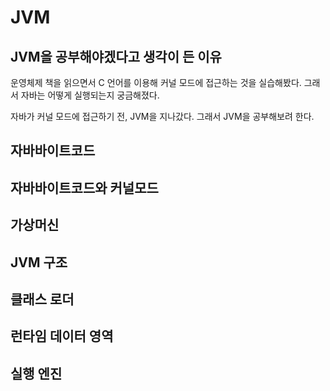 # JVM

## JVM을 공부해야겠다고 생각이 든 이유

운영체제 책을 읽으면서 C 언어를 이용해 커널 모드에 접근하는 것을 실습해봤다. 그래서 자바는 어떻게 실행되는지 궁금해졌다.

자바가 커널 모드에 접근하기 전, JVM을 지나갔다.
그래서 JVM을 공부해보려 한다.

## 자바바이트코드

## 자바바이트코드와 커널모드

## 가상머신

## JVM 구조

## 클래스 로더

## 런타임 데이터 영역

## 실행 엔진

